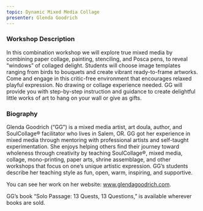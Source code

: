 ```yaml
---
topic: Dynamic Mixed Media Collage
presenter: Glenda Goodrich
---
```


### Workshop Description

In this combination workshop we will explore true mixed media by combining paper collage, painting, stenciling, and Posca pens, to reveal “windows” of collaged delight. Students will choose image templates ranging from birds to bouquets and create vibrant ready-to-frame artworks. Come and engage in this critic-free environment that encourages relaxed playful expression. No drawing or collage experience needed. GG will provide you with step-by-step instruction and guidance to create delightful little works of art to hang on your wall or give as gifts.

### Biography

Glenda Goodrich (“GG”) is a mixed media artist, art doula, author, and SoulCollage® facilitator who lives in Salem, OR. GG got her experience in mixed media through mentoring with professional artists and self-taught experimentation. She enjoys helping others find their journey toward wholeness through creativity by teaching SoulCollage®, mixed media, collage, mono-printing, paper arts, shrine assemblage, and other workshops that focus on one’s unique artistic expression. GG’s students describe her teaching style as fun, open, warm, inspiring, and supportive.

You can see her work on her website: www.glendagoodrich.com.

GG’s book “Solo Passage: 13 Quests, 13 Questions,” is available wherever books are sold.